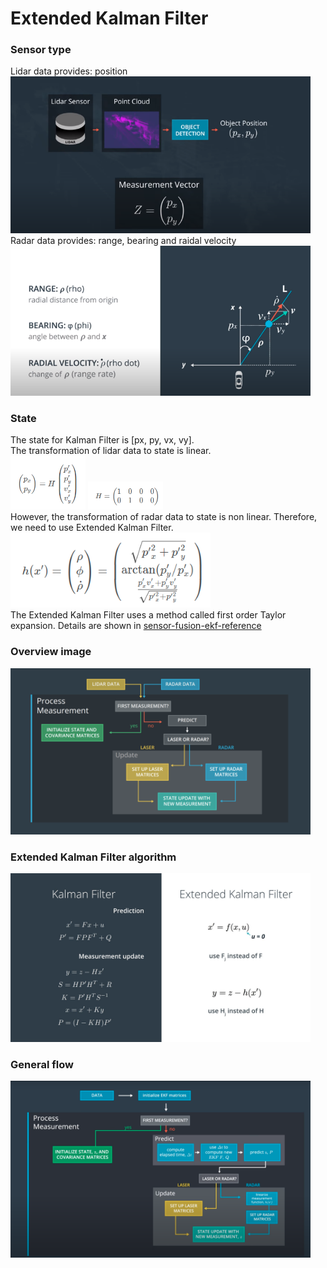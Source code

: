 # **Extended Kalman Filter** 
### Sensor type
Lidar data provides: position  
<img src="imgs/lidar.png" width="480" alt="Combined Image" />	  
Radar data provides: range, bearing and raidal velocity  
<img src="imgs/radar.png" width="480" alt="Combined Image" />

### State
The state for Kalman Filter is [px, py, vx, vy].  
The transformation of lidar data to state is linear.   
<img src="imgs/lidar_h1.png" width="120" alt="Combined Image" />
<img src="imgs/lidar_h2.png" width="120" alt="Combined Image" />  
However, the transformation of radar data to state is non linear. Therefore, we need to use Extended Kalman Filter.  
<img src="imgs/radar_h.png" width="320" alt="Combined Image" />  
The Extended Kalman Filter uses a method called first order Taylor expansion. Details are shown in [sensor-fusion-ekf-reference](sensor-fusion-ekf-reference.pdf)

### Overview image
<img src="imgs/overview.png" width="480" alt="Combined Image" />


### Extended Kalman Filter algorithm
<img src="imgs/algorithm-generalization.jpg" width="480" alt="Combined Image" />

### General flow 
<img src="imgs/general-flow.png" width="480" alt="Combined Image" />
